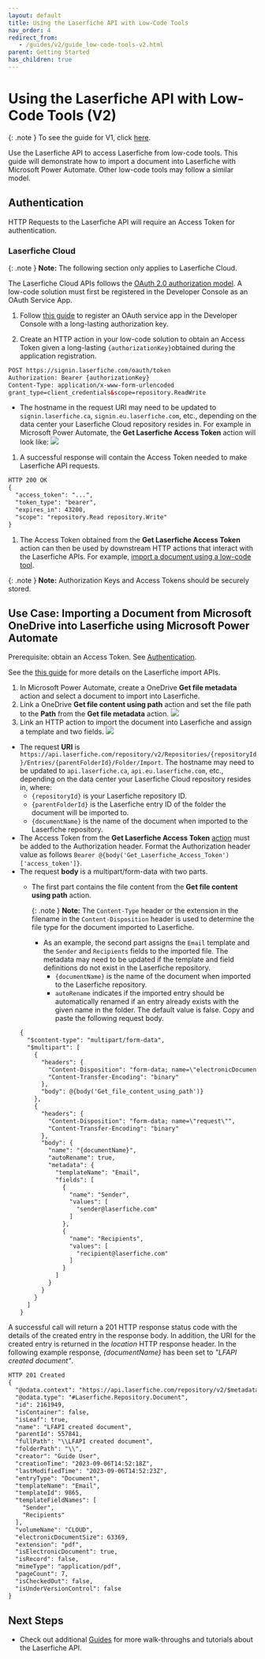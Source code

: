 ```yaml
---
layout: default
title: Using the Laserfiche API with Low-Code Tools
nav_order: 4
redirect_from:
   - /guides/v2/guide_low-code-tools-v2.html
parent: Getting Started
has_children: true
---
```

<!--© 2024 Laserfiche.
See LICENSE-DOCUMENTATION and LICENSE-CODE in the project root for license information.-->

# Using the Laserfiche API with Low-Code Tools (V2)

{: .note }
To see the guide for V1, click [here](../guide_low-code-tools-v1/).

Use the Laserfiche API to access Laserfiche from low-code tools. This guide will demonstrate how to import a document into Laserfiche with Microsoft Power Automate. Other low-code tools may follow a similar model.

## Authentication

HTTP Requests to the Laserfiche API will require an Access Token for authentication.

### Laserfiche Cloud

{: .note }
**Note:** The following section only applies to Laserfiche Cloud.

The Laserfiche Cloud APIs follows the [OAuth 2.0 authorization model](../../api/authentication/guide_authenticate-to-the-laserfiche-api/). A low-code solution must first be registered in the Developer Console as an OAuth Service App.

  1. Follow [this guide](../../api/authentication/guide_oauth-service) to register an OAuth service app in the Developer Console with a long-lasting authorization key.

  1. Create an HTTP action in your low-code solution to obtain an Access Token given a long-lasting `{authorizationKey}`obtained during the application registration.
  ```xml
  POST https://signin.laserfiche.com/oauth/token
  Authorization: Bearer {authorizationKey}
  Content-Type: application/x-www-form-urlencoded
  grant_type=client_credentials&scope=repository.ReadWrite
  ```
  - The hostname in the request URI may need to be updated to `signin.laserfiche.ca`, `signin.eu.laserfiche.com`, etc., depending on the data center your Laserfiche Cloud repository resides in.
  For example in Microsoft Power Automate, the **Get Laserfiche Access Token** action will look like:
 ![](./assets/images/low-code-authenticate-cloud.png)
  
  1. A successful response will contain the Access Token needed to make Laserfiche API requests.
  ```xml
  HTTP 200 OK
  {
    "access_token": "...",
    "token_type": "bearer",
    "expires_in": 43200,
    "scope": "repository.Read repository.Write"
  }
  ```
  
  1. The Access Token obtained from the **Get Laserfiche Access Token** action can then be used by downstream HTTP actions that interact with the Laserfiche APIs. For example, [import a document using a low-code tool](#use-case-importing-a-document-from-microsoft-onedrive-into-laserfiche-using-microsoft-power-automate).

{: .note }
  **Note:** Authorization Keys and Access Tokens should be securely stored.
          
## Use Case: Importing a Document from Microsoft OneDrive into Laserfiche using Microsoft Power Automate

Prerequisite: obtain an Access Token. See [Authentication](#authentication).

See the [this guide](../../guides/documents-and-folders/guide_importing-documents-v2) for more details on the Laserfiche import APIs.

  1. In Microsoft Power Automate, create a OneDrive **Get file metadata** action and select a document to import into Laserfiche.
  1. Link a OneDrive **Get file content using path** action and set the file path to the **Path** from the **Get file metadata** action.
    ![](./assets/images/low-code-get-document.png)
  1. Link an HTTP action to import the document into Laserfiche and assign a template and two fields. ![](./assets/images/low-code-import-document-v2.png)
  - The request **URI** is `https://api.laserfiche.com/repository/v2/Repositories/{repositoryId}/Entries/{parentFolderId}/Folder/Import`. The hostname may need to be updated to `api.laserfiche.ca`, `api.eu.laserfiche.com`, etc., depending on the data center your Laserfiche Cloud repository resides in, where:
    - `{repositoryId}` is your Laserfiche repository ID.
    - `{parentFolderId}` is the Laserfiche entry ID of the folder the document will be imported to.
    - `{documentName}` is the name of the document when imported to the Laserfiche repository.
  - The Access Token from the **Get Laserfiche Access Token** [action](#authentication) must be added to the Authorization header.
    Format the Authorization header value as follows `Bearer @{body('Get_Laserfiche_Access_Token')['access_token']}`.
  - The request **body** is a multipart/form-data with two parts.
    - The first part contains the file content from the **Get file content using path** action.

      {: .note }
      **Note:** The `Content-Type` header or the extension in the filename in the `Content-Disposition` header is used to determine the file type for the document imported to Laserfiche.

      - As an example, the second part assigns the `Email` template and the `Sender` and `Recipients` fields to the imported file. The metadata may need to be updated if the template and field definitions do not exist in the Laserfiche repository.
        - `{documentName}` is the name of the document when imported to the Laserfiche repository.
        - `autoRename` indicates if the imported entry should be automatically renamed if an entry already exists with the given name in the folder. The default value is false.
    Copy and paste the following request body.
    ```xml
    {
      "$content-type": "multipart/form-data",
      "$multipart": [
        {
          "headers": {
            "Content-Disposition": "form-data; name=\"electronicDocument\"; filename=@{outputs('Get_file_metadata')?['body/Name']}",
            "Content-Transfer-Encoding": "binary"
          },
          "body": @{body('Get_file_content_using_path')}
        },
        {
          "headers": {
            "Content-Disposition": "form-data; name=\"request\"",
            "Content-Transfer-Encoding": "binary"
          },
          "body": {
            "name": "{documentName}",
            "autoRename": true,        
            "metadata": {
              "templateName": "Email",
              "fields": [
                {
                  "name": "Sender",
                  "values": [
                    "sender@laserfiche.com"
                  ]
                },
                {
                  "name": "Recipients",
                  "values": [
                    "recipient@laserfiche.com"
                  ]
                }
              ]
            }
          }
        }
      ]
    }
    ```

  A successful call will return a 201 HTTP response status code with the details of the created entry in the response body. In addition, the URI for the created entry is returned in the *location* HTTP response header. In the following example response, *{documentName}* has been set to *"LFAPI created document"*.
  ```xml
  HTTP 201 Created
  {
    "@odata.context": "https://api.laserfiche.com/repository/v2/$metadata#Entries/Laserfiche.Repository.Document/$entity",
    "@odata.type": "#Laserfiche.Repository.Document",
    "id": 2161949,
    "isContainer": false,
    "isLeaf": true,
    "name": "LFAPI created document",
    "parentId": 557841,
    "fullPath": "\\LFAPI created document",
    "folderPath": "\\",
    "creator": "Guide User",
    "creationTime": "2023-09-06T14:52:18Z",
    "lastModifiedTime": "2023-09-06T14:52:23Z",
    "entryType": "Document",
    "templateName": "Email",
    "templateId": 9865,
    "templateFieldNames": [
      "Sender",
      "Recipients"
    ],
    "volumeName": "CLOUD",
    "electronicDocumentSize": 63369,
    "extension": "pdf",
    "isElectronicDocument": true,
    "isRecord": false,
    "mimeType": "application/pdf",
    "pageCount": 7,
    "isCheckedOut": false,
    "isUnderVersionControl": false
  }
  ```

## Next Steps
  - Check out additional [Guides](../../guides/) for more walk-throughs and tutorials about the Laserfiche API.